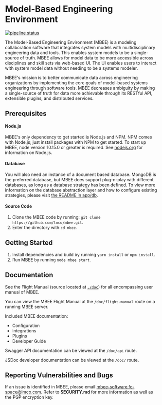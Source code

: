# Model-Based Engineering Environment

[![pipeline status](https://gitlab.us.lmco.com/mbx/mbee/mcf/badges/feature/code-coverage/pipeline.svg)](https://gitlab.us.lmco.com/mbx/mbee/mcf/-/commits/feature/code-coverage)

The Model-Based Engineering Environment (MBEE) is a modeling collaboration software
that integrates system models with multidisciplinary engineering data and tools.
This enables system models to be a single-source of truth. MBEE allows for model
data to be more accessible across disciplines and skill sets via web-based UI.
The UI enables users to interact with system model data without needing to be a
systems modeler.

MBEE's mission is to better communicate data across engineering organizations
by implementing the core goals of model-based systems engineering through
software tools. MBEE decreases ambiguity by making a single-source of truth for
data more achievable through its RESTful API, extensible plugins, and
distributed services.

## Prerequisites

#### Node.js
MBEE's only dependency to get started is Node.js and NPM. NPM comes with
Node.js; just install packages with NPM to get started. To start up MBEE,
node version 10.15.0 or greater is required.
See [nodejs.org](https://nodejs.org/en/) for information on Node.js.

#### Database
You will also need an instance of a document based database. MongoDB is the
preferred database, but MBEE does support plug-n-play with different databases,
as long as a database strategy has been defined. To view more information on the
database abstraction layer and how to configure existing strategies, please
visit [the README in app/db](app/db/README.md).

#### Source Code
1. Clone the MBEE code by running: `git clone https://github.com/lmco/mbee.git`. 
2. Enter the directory with `cd mbee`.

## Getting Started

1. Install dependencies and build by running `yarn install` or `npm install`.
2. Run MBEE by running `node mbee start`. 

## Documentation
See the Flight Manual (source located at [`./doc`](./doc))
for all encompassing user manual of MBEE.

You can view the MBEE Flight Manual at the `/doc/flight-manual` route on a
running MBEE server.

Included MBEE documentation:
- Configuration
- Integrations
- Plugins
- Developer Guide

Swagger API documentation can be viewed at the `/doc/api` route.

JSDoc developer documentation can be viewed at the `/doc/` route.

## Reporting Vulnerabilities and Bugs

If an issue is identified in MBEE, please email
[mbee-software.fc-space@lmco.com](mailto:mbee-software.fc-space@lmco.com).
Refer to **SECURITY.md** for more information as well as the PGP encryption key.
